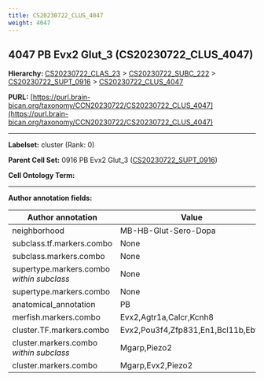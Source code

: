 ```yaml
---
title: CS20230722_CLUS_4047
weight: 4047
---
```

## 4047 PB Evx2 Glut_3 (CS20230722_CLUS_4047)
<b>Hierarchy: </b>
[CS20230722_CLAS_23](../CS20230722_CLAS_23) >
[CS20230722_SUBC_222](../CS20230722_SUBC_222) >
[CS20230722_SUPT_0916](../CS20230722_SUPT_0916) >
[CS20230722_CLUS_4047](../CS20230722_CLUS_4047)

**PURL:** [https://purl.brain-bican.org/taxonomy/CCN20230722/CS20230722_CLUS_4047](https://purl.brain-bican.org/taxonomy/CCN20230722/CS20230722_CLUS_4047)

---


**Labelset:** cluster (Rank: 0)

**Parent Cell Set:** 0916 PB Evx2 Glut_3 ([CS20230722_SUPT_0916](../CS20230722_SUPT_0916))



**Cell Ontology Term:** 

[MARKER GENES.]: #


---

[TRANSFERRED ANNOTATIONS.]: #


[AUTHOR ANNOTATION FIELDS.]: #


**Author annotation fields:**

| Author annotation | Value |
|-------------------|-------|
|neighborhood|MB-HB-Glut-Sero-Dopa|
|subclass.tf.markers.combo|None|
|subclass.markers.combo|None|
|supertype.markers.combo _within subclass_|None|
|supertype.markers.combo|None|
|anatomical_annotation|PB|
|merfish.markers.combo|Evx2,Agtr1a,Calcr,Kcnh8|
|cluster.TF.markers.combo|Evx2,Pou3f4,Zfp831,En1,Bcl11b,Ebf1|
|cluster.markers.combo _within subclass_|Mgarp,Piezo2|
|cluster.markers.combo|Mgarp,Evx2,Piezo2|
